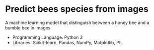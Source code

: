 # Predict bees species from images
 A machine learning model that distinguish between a honey bee and a bumble bee in images

* Programming Language: Python 3
* Libraries: Scikit-learn, Pandas, NumPy, Matplotlib, PIL